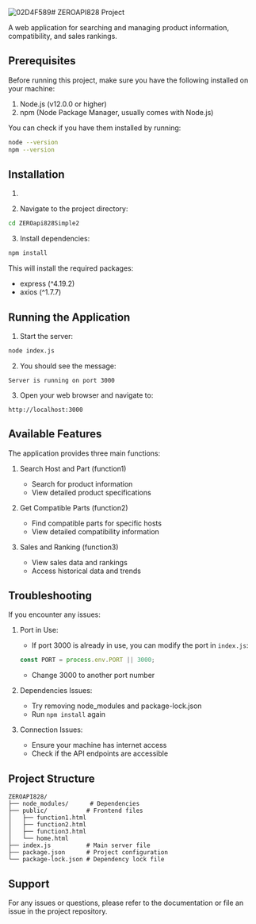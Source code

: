 ![02D4F589](https://github.com/user-attachments/assets/b4c140c5-df9a-4a72-a1fe-03415172d3b5)# ZEROAPI828 Project

A web application for searching and managing product information, compatibility, and sales rankings.

## Prerequisites

Before running this project, make sure you have the following installed on your machine:

1. Node.js (v12.0.0 or higher)
2. npm (Node Package Manager, usually comes with Node.js)

You can check if you have them installed by running:
```bash
node --version
npm --version
```

## Installation

1. 

2. Navigate to the project directory:
```bash
cd ZEROapi828Simple2
```

3. Install dependencies:
```bash
npm install
```

This will install the required packages:
- express (^4.19.2)
- axios (^1.7.7)

## Running the Application

1. Start the server:
```bash
node index.js
```

2. You should see the message:
```
Server is running on port 3000
```

3. Open your web browser and navigate to:
```
http://localhost:3000
```

## Available Features

The application provides three main functions:

1. Search Host and Part (function1)
   - Search for product information
   - View detailed product specifications

2. Get Compatible Parts (function2)
   - Find compatible parts for specific hosts
   - View detailed compatibility information

3. Sales and Ranking (function3)
   - View sales data and rankings
   - Access historical data and trends

## Troubleshooting

If you encounter any issues:

1. Port in Use:
   - If port 3000 is already in use, you can modify the port in `index.js`:
   ```javascript
   const PORT = process.env.PORT || 3000;
   ```
   - Change 3000 to another port number

2. Dependencies Issues:
   - Try removing node_modules and package-lock.json
   - Run `npm install` again

3. Connection Issues:
   - Ensure your machine has internet access
   - Check if the API endpoints are accessible

## Project Structure

```
ZEROAPI828/
├── node_modules/      # Dependencies
├── public/           # Frontend files
│   ├── function1.html
│   ├── function2.html
│   ├── function3.html
│   └── home.html
├── index.js          # Main server file
├── package.json      # Project configuration
└── package-lock.json # Dependency lock file
```

## Support

For any issues or questions, please refer to the documentation or file an issue in the project repository.
